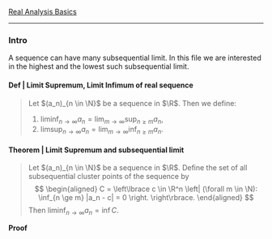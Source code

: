 [Real Analysis Basics](Real%20Analysis%20Basics.md)


---
### **Intro**

A sequence can have many subsequential limit. 
In this file we are interested in the highest and the lowest such subsequential limit. 

#### **Def | Limit Supremum, Limit Infimum of real sequence**
> Let $(a_n)_{n \in \N}$ be a sequence in $\R$. 
> Then we define: 
> 1. $\liminf_{n\rightarrow \infty} a_n = \lim_{m \rightarrow \infty} \sup_{n \ge m}a_n$, 
> 2. $\limsup_{n\rightarrow \infty} a_n = \lim_{m \rightarrow \infty} \inf_{n \ge m}a_n$. 


#### **Theorem | Limit Supremum and subsequential limit**
> Let $(a_n)_{n \in \N}$ be a sequence in $\R$. 
> Define the set of all subsequential cluster points of the sequence by
> $$
> \begin{aligned}
>     C = \left\lbrace
>         c \in \R^n \left| 
>             (\forall m \in \N): \inf_{n \ge m} |a_n - c| = 0
>         \right.
>     \right\rbrace. 
> \end{aligned}
> $$
> Then $\liminf_{n \rightarrow \infty} a_n = \inf C$.

**Proof**




